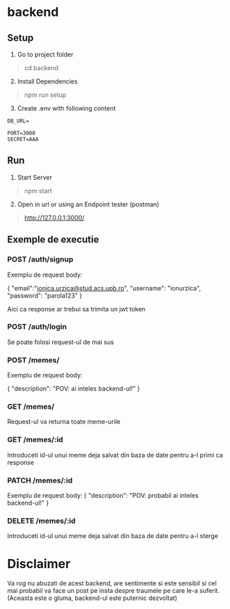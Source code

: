 # backend

## Setup

1. Go to project folder

> cd backend

2. Install Dependencies

> npm run setup

3. Create .env with following content

````
DB_URL=

PORT=3000
SECRET=AAA
````

## Run

1. Start Server

> npm start

2. Open in url or using an Endpoint tester (postman)

> http://127.0.0.1:3000/

## Exemple de executie

### POST /auth/signup

Exemplu de request body: 

{
    "email":"ionica.urzica@stud.acs.upb.ro",
    "username": "ionurzica",
    "password": "parola123"
}

Aici ca response ar trebui sa trimita un jwt token

### POST /auth/login

Se poate folosi request-ul de mai sus

### POST /memes/

Exemplu de request body: 

{
  "description": "POV: ai inteles backend-ul!"
}


### GET /memes/

Request-ul va returna toate meme-urile


### GET /memes/:id

Introduceti id-ul unui meme deja salvat din baza de date pentru a-l primi ca response

### PATCH /memes/:id

Exemplu de request body:
{
  "description": "POV: probabil ai inteles backend-ul!"
}

### DELETE /memes/:id

Introduceti id-ul unui meme deja salvat din baza de date pentru a-l sterge 

# Disclaimer
Va rog nu abuzati de acest backend, are sentimente si este sensibil si cel mai probabil va face un post pe insta despre traumele pe care le-a suferit. (Aceasta este o gluma, backend-ul este puternic dezvoltat)

